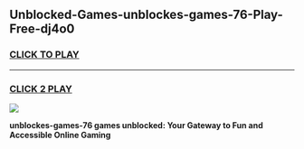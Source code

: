 
## Unblocked-Games-unblockes-games-76-Play-Free-dj4o0
<h3>
<a href="https://premium76.site?title=unblockes-games-76&ref=22A">CLICK TO PLAY</a></h3>
<hr>

<h3>
<a href="https://premium76.site?title=unblockes-games-76&ref=22A">CLICK 2 PLAY</a>
  
</h3>

<a href="https://premium76.site?title=unblockes-games-76&ref=22A"><img src="https://clearcache.store/games.png"></a>


**unblockes-games-76 games unblocked: Your Gateway to Fun and Accessible Online Gaming**
